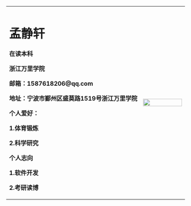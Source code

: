 <table border="0">
  <tr>
    <td width="75%">
      <h1>孟静轩</h1>
      <p><b>在读本科</b></p>
      <p><b>浙江万里学院</b></p>
      <p><b>邮箱：1587618206@qq.com</b></p>
      <p><b>地址：宁波市鄞州区盛莫路1519号浙江万里学院</b></p>
      <p><b>个人爱好：</b></p>
      <p><b>1.体育锻炼</b></p>
      <p><b>2.科学研究</b></p>
      <p><b>个人志向</b></p>
      <p><b>1.软件开发</b></p>
      <p><b>2.考研读博</b></p>
    </td>
    <td width="25%">
      <img src="/zhengjianzhao.jpg" width="100%">      
    </td>
  </tr>
</table>
